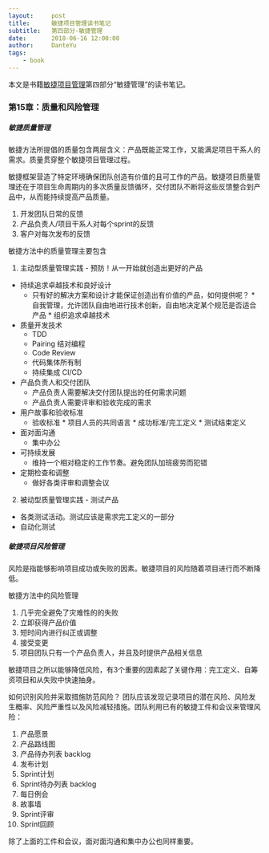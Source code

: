 ```yaml
---
layout:     post
title:      敏捷项目管理读书笔记
subtitle:   第四部分-敏捷管理
date:       2018-06-16 12:00:00
author:     DanteYu
tags:
    - book
---
```


本文是书籍[敏捷项目管理](https://item.jd.com/11837423.html)第四部分“敏捷管理”的读书笔记。

### 第15章：质量和风险管理

##### 敏捷质量管理
敏捷方法所提倡的质量包含两层含义：产品既能正常工作，又能满足项目干系人的需求。质量贯穿整个敏捷项目管理过程。

敏捷框架营造了特定环境确保团队创造有价值的且可工作的产品。敏捷项目质量管理还在于项目生命周期内的多次质量反馈循环，交付团队不断将这些反馈整合到产品中，从而能持续提高产品质量。
1. 开发团队日常的反馈
2. 产品负责人/项目干系人对每个sprint的反馈
3. 客户对每次发布的反馈

敏捷方法中的质量管理主要包含
1. 主动型质量管理实践 - 预防！从一开始就创造出更好的产品
* 持续追求卓越技术和良好设计
  * 只有好的解决方案和设计才能保证创造出有价值的产品，如何提供呢？
        * 自我管理，允许团队自由地进行技术创新，自由地决定某个规范是否适合产品
        * 组织追求卓越技术
* 质量开发技术
  * TDD
  * Pairing 结对编程
  * Code Review
  * 代码集体所有制
  * 持续集成 CI/CD
* 产品负责人和交付团队
  * 产品负责人需要解决交付团队提出的任何需求问题
  * 产品负责人需要评审和验收完成的需求
* 用户故事和验收标准
  * 验收标准
        * 项目人员的共同语言
        * 成功标准/完工定义
        * 测试结束定义
* 面对面沟通
  * 集中办公
* 可持续发展
  * 维持一个相对稳定的工作节奏。避免团队加班疲劳而犯错
* 定期检查和调整
  * 做好各类评审和调整会议
2. 被动型质量管理实践 - 测试产品
* 各类测试活动。测试应该是需求完工定义的一部分
* 自动化测试

##### 敏捷项目风险管理

风险是指能够影响项目成功或失败的因素。敏捷项目的风险随着项目进行而不断降低。

敏捷方法中的风险管理
1. 几乎完全避免了灾难性的的失败
2. 立即获得产品价值
3. 短时间内进行纠正或调整
4. 接受变更
5. 项目团队只有一个产品负责人，并且及时提供产品相关信息

敏捷项目之所以能够降低风险，有3个重要的因素起了关键作用：完工定义、自筹资项目和从失败中快速抽身。

如何识别风险并采取措施防范风险？
团队应该发现记录项目的潜在风险、风险发生概率、风险严重性以及风险减轻措施。团队利用已有的敏捷工件和会议来管理风险：
1. 产品愿景
2. 产品路线图
3. 产品待办列表 backlog
4. 发布计划
5. Sprint计划
6. Sprint待办列表 backlog
7. 每日例会
8. 故事墙
9. Sprint评审
10. Sprint回顾

除了上面的工件和会议，面对面沟通和集中办公也同样重要。

